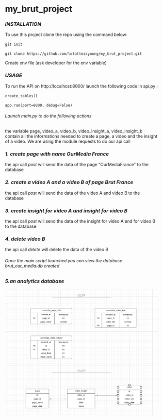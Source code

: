 # my_brut_project

### _**INSTALLATION**_
To use this project clone the repo using the command below:

`git init`

`git clone https://github.com/lolotteisyoung/my_brut_project.git`

Create env file (ask developer for the env variable)


### _**USAGE**_

To run the API on http://localhost:8000/
launch the following code in api.py :

`create_tables()`

`app.run(port=8000, debug=False)`

###### Launch main.py to do the following actions

the variable page, video_a, video_b, video_insight_a, video_insight_b contain all the informations needed to create a page, a video and the insight of a video.
We are using the module requests to do our api call

### **_1. create page with name OurMedia France_**
the api call _post_ will send the data of the page "OurMediaFrance" to the database

### **_2. create a video A and a video B of page Brut France_**
the api call _post_ will send the data of the video A and video B to the database

### **_3. create insight for video A and insight for video B_**
the api call _post_ will send the data of the insight for video A and for video B to the database

### **_4. delete video B_**
the api call _delete_ will delete the data of the video B

###### Once the main script launched you can view the database brut_our_media.db created

### _5.an analytics database_ 

![img.png](img.png)
 
